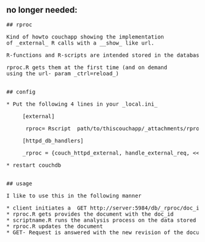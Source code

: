 
## no longer needed:

<pre>
## rproc

Kind of howto couchapp showing the implementation
of _external_ R calls with a __show_ like url.

R-functions and R-scripts are intended stored in the database;

rproc.R gets them at the first time (and on demand
using the url- param _ctrl=reload_)


## config

* Put the following 4 lines in your _local.ini_

     [external]

      rproc= Rscript  path/to/thiscouchapp/_attachments/rproc.R

     [httpd_db_handlers]

     _rproc = {couch_httpd_external, handle_external_req, <<"rproc">>}

* restart couchdb


## usage

I like to use this in the following manner

* client initiates a  GET http://server:5984/db/_rproc/doc_id?script=scriptname
* rproc.R gets provides the document with the doc_id
* scriptname.R runs the analysis process on the data stored in the document
* rproc.R updates the document
* GET- Request is answered with the new revision of the document
</pre>
